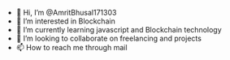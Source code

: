- 👋 Hi, I’m @AmritBhusal171303
- 👀 I’m interested in Blockchain
- 🌱 I’m currently learning javascript and Blockchain technology
- 💞️ I’m looking to collaborate on freelancing and projects
- 📫 How to reach me through mail 

<!---
AmritBhusal171303/AmritBhusal171303 is a ✨ special ✨ repository because its `README.md` (this file) appears on your GitHub profile.
You can click the Preview link to take a look at your changes.
--->
